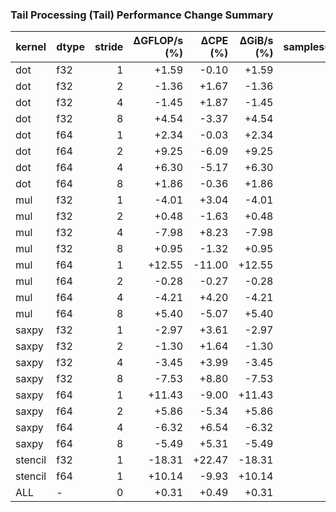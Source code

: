 ### Tail Processing (Tail) Performance Change Summary
| kernel | dtype | stride | ΔGFLOP/s (%) | ΔCPE (%) | ΔGiB/s (%) | samples(exact/tail) |
|---|---|---:|---:|---:|---:|---:|
| dot | f32 | 1 | +1.59 | -0.10 | +1.59 | 10/10 |
| dot | f32 | 2 | -1.36 | +1.67 | -1.36 | 10/10 |
| dot | f32 | 4 | -1.45 | +1.87 | -1.45 | 10/10 |
| dot | f32 | 8 | +4.54 | -3.37 | +4.54 | 10/10 |
| dot | f64 | 1 | +2.34 | -0.03 | +2.34 | 10/10 |
| dot | f64 | 2 | +9.25 | -6.09 | +9.25 | 10/10 |
| dot | f64 | 4 | +6.30 | -5.17 | +6.30 | 10/10 |
| dot | f64 | 8 | +1.86 | -0.36 | +1.86 | 10/10 |
| mul | f32 | 1 | -4.01 | +3.04 | -4.01 | 10/10 |
| mul | f32 | 2 | +0.48 | -1.63 | +0.48 | 10/10 |
| mul | f32 | 4 | -7.98 | +8.23 | -7.98 | 10/10 |
| mul | f32 | 8 | +0.95 | -1.32 | +0.95 | 10/10 |
| mul | f64 | 1 | +12.55 | -11.00 | +12.55 | 10/10 |
| mul | f64 | 2 | -0.28 | -0.27 | -0.28 | 10/10 |
| mul | f64 | 4 | -4.21 | +4.20 | -4.21 | 10/10 |
| mul | f64 | 8 | +5.40 | -5.07 | +5.40 | 10/10 |
| saxpy | f32 | 1 | -2.97 | +3.61 | -2.97 | 10/10 |
| saxpy | f32 | 2 | -1.30 | +1.64 | -1.30 | 10/10 |
| saxpy | f32 | 4 | -3.45 | +3.99 | -3.45 | 10/10 |
| saxpy | f32 | 8 | -7.53 | +8.80 | -7.53 | 10/10 |
| saxpy | f64 | 1 | +11.43 | -9.00 | +11.43 | 10/10 |
| saxpy | f64 | 2 | +5.86 | -5.34 | +5.86 | 10/10 |
| saxpy | f64 | 4 | -6.32 | +6.54 | -6.32 | 10/10 |
| saxpy | f64 | 8 | -5.49 | +5.31 | -5.49 | 10/10 |
| stencil | f32 | 1 | -18.31 | +22.47 | -18.31 | 9/9 |
| stencil | f64 | 1 | +10.14 | -9.93 | +10.14 | 9/9 |
| ALL | - | 0 | +0.31 | +0.49 | +0.31 | 258/258 |